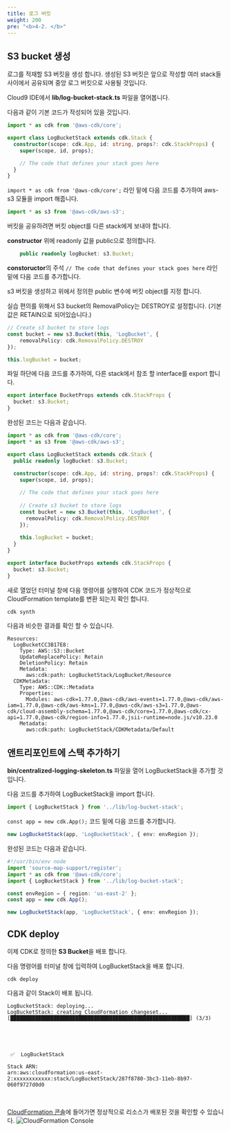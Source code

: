 ```yaml
---
title: 로그 버킷
weight: 200
pre: "<b>4-2. </b>"
---
```


## S3 bucket 생성
로그를 적재할 S3 버킷을 생성 합니다. 생성된 S3 버킷은 앞으로 작성할 여러 stack들 사이에서 공유되며 중앙 로그 버킷으로 사용될 것입니다.

Cloud9 IDE에서 **lib/log-bucket-stack.ts** 파일을 열어봅니다.

다음과 같이 기본 코드가 작성되어 있을 것입니다.

```typescript
import * as cdk from '@aws-cdk/core';

export class LogBucketStack extends cdk.Stack {
  constructor(scope: cdk.App, id: string, props?: cdk.StackProps) {
    super(scope, id, props);

    // The code that defines your stack goes here
  }
}
```

`import * as cdk from '@aws-cdk/core';` 라인 밑에 다음 코드를 추가하여 aws-s3 모듈을 import 해줍니다.
```typescript
import * as s3 from '@aws-cdk/aws-s3';
```

버킷을 공유하려면 버킷 object를 다른 stack에게 보내야 합니다.

**constructor** 위에 readonly 값을 public으로 정의합니다.
```typescript
    public readonly logBucket: s3.Bucket;
```

**constoructor**의 주석 `// The code that defines your stack goes here` 라인 밑에 다음 코드를 추가합니다.

s3 버킷을 생성하고 위에서 정의한 public 변수에 버킷 object를 지정 합니다.

실습 편의를 위해서 S3 bucket의 RemovalPolicy는 DESTROY로 설정합니다. (기본값은 RETAIN으로 되어있습니다.)
```typescript
// Create s3 bucket to store logs
const bucket = new s3.Bucket(this, 'LogBucket', {
    removalPolicy: cdk.RemovalPolicy.DESTROY
});

this.logBucket = bucket;
```

파일 하단에 다음 코드를 추가하여, 다른 stack에서 참조 할 interface를 export 합니다.
```typescript
export interface BucketProps extends cdk.StackProps {
  bucket: s3.Bucket;
}
```


완성된 코드는 다음과 같습니다.
```typescript
import * as cdk from '@aws-cdk/core';
import * as s3 from '@aws-cdk/aws-s3';

export class LogBucketStack extends cdk.Stack {
  public readonly logBucket: s3.Bucket;
  
  constructor(scope: cdk.App, id: string, props?: cdk.StackProps) {
    super(scope, id, props);

    // The code that defines your stack goes here
    
    // Create s3 bucket to store logs
    const bucket = new s3.Bucket(this, 'LogBucket', {
      removalPolicy: cdk.RemovalPolicy.DESTROY
    });
    
    this.logBucket = bucket;
  }
}

export interface BucketProps extends cdk.StackProps {
  bucket: s3.Bucket;
}
```

새로 열었던 터미널 창에 다음 명령어를 실행하여 CDK 코드가 정상적으로 CloudFormation template를 변환 되는지 확인 합니다.
```bash
cdk synth
```

다음과 비슷한 결과를 확인 할 수 있습니다.
```term
Resources:
  LogBucketCC3B17E8:
    Type: AWS::S3::Bucket
    UpdateReplacePolicy: Retain
    DeletionPolicy: Retain
    Metadata:
      aws:cdk:path: LogBucketStack/LogBucket/Resource
  CDKMetadata:
    Type: AWS::CDK::Metadata
    Properties:
      Modules: aws-cdk=1.77.0,@aws-cdk/aws-events=1.77.0,@aws-cdk/aws-iam=1.77.0,@aws-cdk/aws-kms=1.77.0,@aws-cdk/aws-s3=1.77.0,@aws-cdk/cloud-assembly-schema=1.77.0,@aws-cdk/core=1.77.0,@aws-cdk/cx-api=1.77.0,@aws-cdk/region-info=1.77.0,jsii-runtime=node.js/v10.23.0
    Metadata:
      aws:cdk:path: LogBucketStack/CDKMetadata/Default
```


## 앤트리포인트에 스택 추가하기

**bin/centralized-logging-skeleton.ts** 파일을 열어 LogBucketStack을 추가할 것입니다.

다음 코드를 추가하여 LogBucketStack을 import 합니다.

```typescript
import { LogBucketStack } from '../lib/log-bucket-stack';
```

`const app = new cdk.App();` 코드 밑에 다음 코드를 추가합니다.

```typescript
new LogBucketStack(app, 'LogBucketStack', { env: envRegion });
```

완성된 코드는 다음과 같습니다.
```typescript
#!/usr/bin/env node
import 'source-map-support/register';
import * as cdk from '@aws-cdk/core';
import { LogBucketStack } from '../lib/log-bucket-stack';

const envRegion = { region: 'us-east-2' };
const app = new cdk.App();

new LogBucketStack(app, 'LogBucketStack', { env: envRegion });

```

## CDK deploy
이제 CDK로 정의한 **S3 Bucket**을 배포 합니다.

다음 명령어를 터미널 창에 입력하여 LogBucketStack을 배포 합니다.
```
cdk deploy
```

다음과 같이 Stack이 배포 됩니다.
```term
LogBucketStack: deploying...
LogBucketStack: creating CloudFormation changeset...
[██████████████████████████████████████████████████████████] (3/3)





 ✅  LogBucketStack

Stack ARN:
arn:aws:cloudformation:us-east-2:xxxxxxxxxxxx:stack/LogBucketStack/287f8780-3bc3-11eb-8b97-060f9727d0d0
```

&nbsp;
&nbsp;

[CloudFormation 콘솔](https://us-east-2.console.aws.amazon.com/cloudformation/home?region=us-east-2#/stacks?filteringText=LogBucketStack&filteringStatus=active&viewNested=true&hideStacks=false)에 들어가면 정상적으로 리소스가 배포된 것을 확인할 수 있습니다.
![CloudFormation Console](/images/workshop1/cf-console.png)